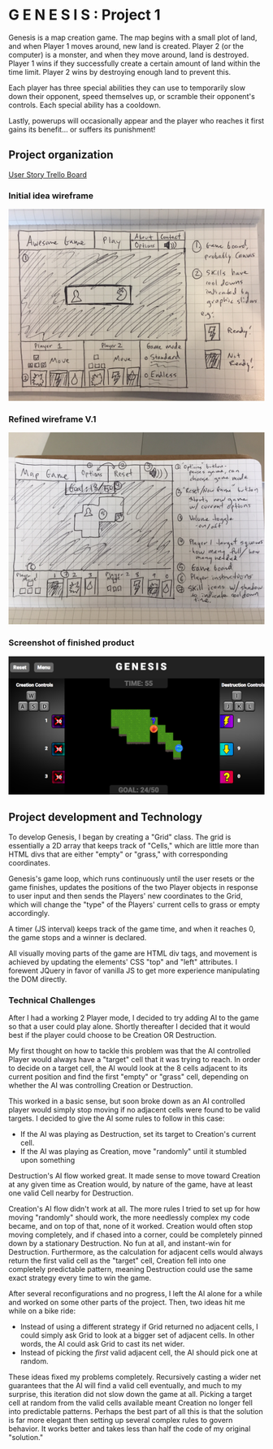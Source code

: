 <h1>G E N E S I S : Project 1</h1>

<p>Genesis is a map creation game.  The map begins with a small plot of land, 
and when Player 1 moves around, new land is created.  Player 2 (or the computer)
is a monster, and when they move around, land is destroyed. Player 1 wins if they successfully create a certain amount of land within the time limit. Player 2 wins by destroying enough land to prevent this.</p>

<p>Each player has three special abilities they can use to temporarily slow down their opponent,
speed themselves up, or scramble their opponent's controls.  Each special ability has a cooldown.</p>

<p>Lastly, powerups will occasionally appear and the player who reaches it first gains its benefit...
or suffers its punishment!</p>

<h2>Project organization</h2>
<p><a href="https://trello.com/b/7Y9F5VyD/map-game">User Story Trello Board</a></p>

<h3>Initial idea wireframe</h3>
<img src="images/sketch.jpg" alt="Wireframe sketch of the game" width = 600/>

<h3>Refined wireframe V.1</h3>
<img src="images/sketch2.jpg" alt="Wireframe sketch of the game" width = 600/>

<h3>Screenshot of finished product</h3>
<img src="images/screen.png" alt="Screenshot of the game" width = 600/>

<h2>Project development and Technology</h2>

<p>To develop Genesis, I began by creating a "Grid" class. The grid is essentially a 2D array that keeps track of "Cells," which are little more than HTML divs that are either "empty" or "grass," with corresponding coordinates.</p>

<p>Genesis's game loop, which runs continuously until the user resets or the game finishes, updates the positions of the two Player objects in response to user input and then sends the Players' new coordinates to the Grid, which will change the "type" of the Players' current cells to grass or empty accordingly.</p>

<p>A timer (JS interval) keeps track of the game time, and when it reaches 0, the game stops and a winner is declared.</p>

<p>All visually moving parts of the game are HTML div tags, and movement is achieved by updating the elements' CSS "top" and "left" attributes. I forewent JQuery in favor of vanilla JS to get more experience manipulating the DOM directly.</p>

<h3>Technical Challenges</h3>

<p>After I had a working 2 Player mode, I decided to try adding AI to the game so that a user could play alone.  Shortly thereafter I decided that it would best if the player could choose to be Creation OR Destruction.</p>

<p>My first thought on how to tackle this problem was that the AI controlled Player would always have a "target" cell that it was trying to reach.  In order to decide on a target cell, the AI would look at the 8 cells adjacent to its current position and find the first "empty" or "grass" cell, depending on whether the AI was controlling Creation or Destruction.</p>

<p>This worked in a basic sense, but soon broke down as an AI controlled player would simply stop moving if no adjacent cells were found to be valid targets.  I decided to give the AI some rules to follow in this case:</p>
<ul>
<li>If the AI was playing as Destruction, set its target to Creation's current cell.</li>
<li>If the AI was playing as Creation, move "randomly" until it stumbled upon something</li>
</ul>

<p>Destruction's AI flow worked great.  It made sense to move toward Creation at any given time as Creation would, by nature of the game, have at least one valid Cell nearby for Destruction.</p>

<p>Creation's AI flow didn't work at all.  The more rules I tried to set up for how moving "randomly" should work, the more needlessly complex my code became, and on top of that, none of it worked.  Creation would often stop moving completely, and if chased into a corner, could be completely pinned down by a stationary Destruction.  No fun at all, and instant-win for Destruction.  Furthermore, as the calculation for adjacent cells would always return the first valid cell as the "target" cell, Creation fell into one completely predictable pattern, meaning Destruction could use the same exact strategy every time to win the game.</p>

<p>After several reconfigurations and no progress, I left the AI alone for a while and worked on some other parts of the project.  Then, two ideas hit me while on a bike ride:</p>
<ul>
  <li>Instead of using a different strategy if Grid returned no adjacent cells, I could simply ask Grid to look at a bigger set of adjacent cells.  In other words, the AI could ask Grid to cast its net wider.</li>
  <li>Instead of picking the <i>first</i> valid adjacent cell, the AI should pick one at random.</li>
</ul>

<p>These ideas fixed my problems completely.  Recursively casting a wider net guarantees that the AI will find a valid cell eventually, and much to my surprise, this iteration did not slow down the game at all.  Picking a target cell at random from the valid cells available meant Creation no longer fell into predictable patterns.  Perhaps the best part of all this is that the solution is far more elegant then setting up several complex rules to govern behavior.  It works better and takes less than half the code of my original "solution."</p>


